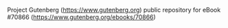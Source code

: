 Project Gutenberg (https://www.gutenberg.org) public repository for
eBook #70866 (https://www.gutenberg.org/ebooks/70866)
